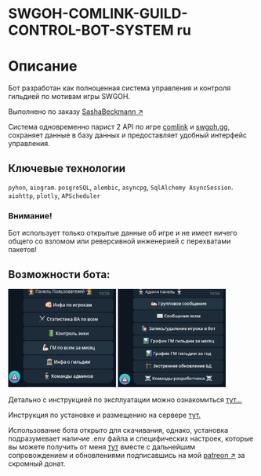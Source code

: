 # SWGOH-COMLINK-GUILD-CONTROL-BOT-SYSTEM ru

# Описание
Бот разработан как полноценная система управления и контроля гильдией по мотивам игры SWGOH.  

Выполнено по заказу [SashaBeckmann &#8599;](https://t.me/SashaBeckmann)  

Система одновременно парист 2 API по игре [comlink](https://github.com/swgoh-utils/swgoh-comlink) и [swgoh.gg](http://api.swgoh.gg/),
сохраняет данные в базу данных и предоставляет удобный интерфейс управления.
## Ключевые технологии
`pyhon`, `aiogram`. `posgreSQL`, `alembic`, `asyncpg`, `SqlAlchemy AsyncSession`. `aiohttp`, `plotly`, `APScheduler`

### Внимание!
Бот использует только открытые данные об игре и не имеет ничего общего со взломом или реверсивной инженерией с перехватами пакетов!

## Возможности бота:
<img src="readme_docs/media/members_use.jpg" width="220" height="200"> <img src="readme_docs/media/admin_use.jpg" width="220" height="200">

Детально с инструкцией по эксплуатации можно ознакомиться [тут...](readme_docs/expluatation.md)

Инструкция по установке и размещению на сервере [тут.](readme_docs/installation.md)  

Использование бота открыто для скачивания, однако, установка подразумевает наличие .env файла и специфических настроек,
которые вы можете получить от меня [тут](readme_docs/env.md) вместе с дальнейшим сопровождением и обновлениями подписавшись на мой [patreon &#8599;](https://patreon.com/Shtierlitz) за скромный донат. 




